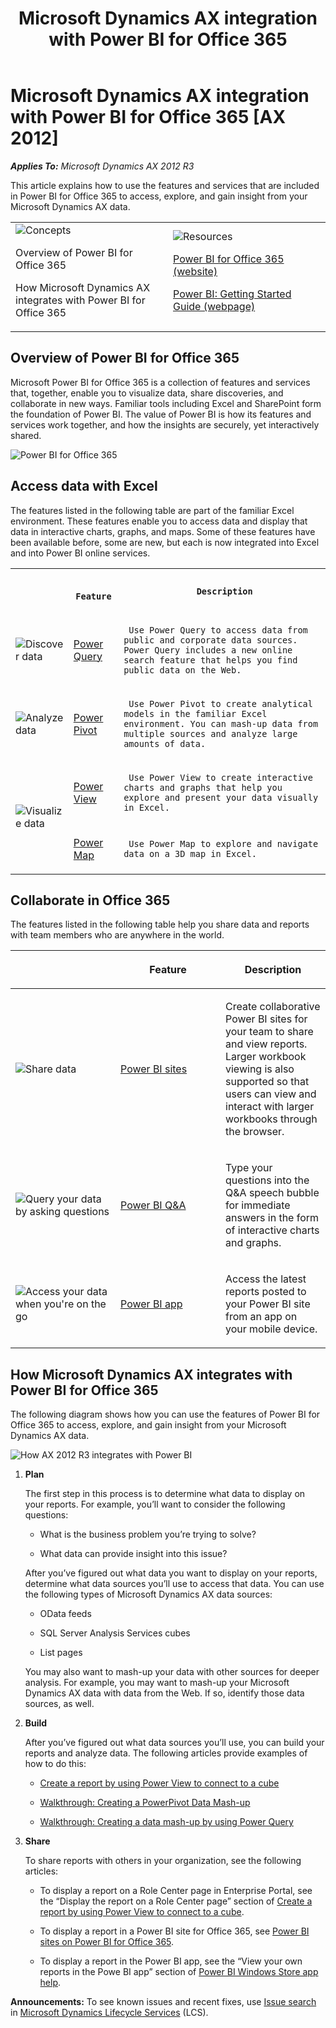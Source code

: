 ﻿---
title: Microsoft Dynamics AX integration with Power BI for Office 365
TOCTitle: Microsoft Dynamics AX integration with Power BI for Office 365
ms:assetid: c1efcf85-e9a3-4d2d-8d24-9709e58b3fc7
ms:mtpsurl: https://technet.microsoft.com/en-us/library/Dn768397(v=AX.60)
ms:contentKeyID: 62500050
ms.date: 06/11/2014
mtps_version: v=AX.60
---

# Microsoft Dynamics AX integration with Power BI for Office 365 [AX 2012]


_**Applies To:** Microsoft Dynamics AX 2012 R3_

This article explains how to use the features and services that are included in Power BI for Office 365 to access, explore, and gain insight from your Microsoft Dynamics AX data.

<table>
<colgroup>
<col style="width: 50%" />
<col style="width: 50%" />
</colgroup>
<tbody>
<tr class="odd">
<td><img src="images/Hh404117.TopicIcons_Conceptual(AX.60).png" title="Concepts" alt="Concepts" />
<p>Overview of Power BI for Office 365</p>
<p>How Microsoft Dynamics AX integrates with Power BI for Office 365</p></td>
<td><img src="images/Dn507140.TopicIcons_Resources(AX.60).png" title="Resources" alt="Resources" />
<p><a href="http://www.microsoft.com/en-us/powerbi/default.aspx#fbid=skw-o4z9lps">Power BI for Office 365 (website)</a></p>
<p><a href="http://office.microsoft.com/en-us/office365-sharepoint-online-enterprise-help/power-bi-getting-started-guide-ha104103589.aspx">Power BI: Getting Started Guide (webpage)</a></p></td>
</tr>
</tbody>
</table>


## Overview of Power BI for Office 365

Microsoft Power BI for Office 365 is a collection of features and services that, together, enable you to visualize data, share discoveries, and collaborate in new ways. Familiar tools including Excel and SharePoint form the foundation of Power BI. The value of Power BI is how its features and services work together, and how the insights are securely, yet interactively shared.

![Power BI for Office 365](images/Dn768397.BI_PowerBI_Concept(AX.60).png "Power BI for Office 365")

## Access data with Excel

The features listed in the following table are part of the familiar Excel environment. These features enable you to access data and display that data in interactive charts, graphs, and maps. Some of these features have been available before, some are new, but each is now integrated into Excel and into Power BI online services.

<table xmlns="http://www.w3.org/1999/xhtml">
  <tr>
    <th> <p></p> </th>
    <th> <p>
   
	 Feature
  </p> </th>
    <th> <p>
   
	 Description
  </p> </th>
  </tr>
  <tr>
    <td>
      <img runat="server" AltText="Discover data" src="https://technet.microsoft.com/en-us/Dn768397.BI_PowerBI_Discover(AX.60).png" title="Discover data" alt="Discover data" />
    </td>
    <td> <p> <a href="http://www.microsoft.com/en-us/powerbi/home/discover.aspx#fbid=skw-o4z9lps" runat="server">Power Query</a> </p> </td>
    <td> <p>
   
	 Use Power Query to access data from public and corporate data sources. Power Query includes a new online search feature that helps you find public data on the Web.
  </p> </td>
  </tr>
  <tr>
    <td>
      <img runat="server" AltText="Analyze data" src="https://technet.microsoft.com/en-us/Dn768397.BI_PowerBI_(AX.60).png" title="Analyze data" alt="Analyze data" />
    </td>
    <td> <p> <a href="http://www.microsoft.com/en-us/powerbi/home/analyze.aspx#fbid=skw-o4z9lps" runat="server">Power Pivot</a> </p> </td>
    <td> <p>
   
	 Use Power Pivot to create analytical models in the familiar Excel environment. You can mash-up data from multiple sources and analyze large amounts of data.
  </p> </td>
  </tr>
  <tr>
    <td rowspan="2">
      <img runat="server" AltText="Visualize data" src="https://technet.microsoft.com/en-us/Dn768397.BI_PowerBI_Visualize(AX.60).png" title="Visualize data" alt="Visualize data" />
    </td>
    <td> <p> <a href="http://www.microsoft.com/en-us/powerbi/home/visualize.aspx#fbid=skw-o4z9lps" runat="server">Power View</a> </p> </td>
    <td> <p>
   
	 Use Power View to create interactive charts and graphs that help you explore and present your data visually in Excel.
  </p> </td>
  </tr>
  <tr>
    <td> <p> <a href="http://www.microsoft.com/en-us/powerbi/home/visualize.aspx#fbid=skw-o4z9lps" runat="server">Power Map</a> </p> </td>
    <td> <p>
   
	 Use Power Map to explore and navigate data on a 3D map in Excel.
  </p> </td>
  </tr>
</table>


## Collaborate in Office 365

The features listed in the following table help you share data and reports with team members who are anywhere in the world.

<table>
<colgroup>
<col style="width: 33%" />
<col style="width: 33%" />
<col style="width: 33%" />
</colgroup>
<thead>
<tr class="header">
<th><p></p></th>
<th><p>Feature</p></th>
<th><p>Description</p></th>
</tr>
</thead>
<tbody>
<tr class="odd">
<td><img src="images/Dn768397.BI_PowerBI_Share(AX.60).png" title="Share data" alt="Share data" /></td>
<td><p><a href="http://www.microsoft.com/en-us/powerbi/home/share-collaborate.aspx#fbid=skw-o4z9lps">Power BI sites</a></p></td>
<td><p>Create collaborative Power BI sites for your team to share and view reports. Larger workbook viewing is also supported so that users can view and interact with larger workbooks through the browser.</p></td>
</tr>
<tr class="even">
<td><img src="images/Dn768397.BI_PowerBI_Ask(AX.60).png" title="Query your data by asking questions" alt="Query your data by asking questions" /></td>
<td><p><a href="http://www.microsoft.com/en-us/powerbi/home/ask-questions.aspx#fbid=skw-o4z9lps">Power BI Q&amp;A</a></p></td>
<td><p>Type your questions into the Q&amp;A speech bubble for immediate answers in the form of interactive charts and graphs.</p></td>
</tr>
<tr class="odd">
<td><img src="images/Dn768397.BI_PowerBI_GoMobile(AX.60).png" title="Access your data when you&#39;re on the go" alt="Access your data when you&#39;re on the go" /></td>
<td><p><a href="http://www.microsoft.com/en-us/powerbi/home/access.aspx#fbid=skw-o4z9lps">Power BI app</a></p></td>
<td><p>Access the latest reports posted to your Power BI site from an app on your mobile device.</p></td>
</tr>
</tbody>
</table>


## How Microsoft Dynamics AX integrates with Power BI for Office 365

The following diagram shows how you can use the features of Power BI for Office 365 to access, explore, and gain insight from your Microsoft Dynamics AX data.

![How AX 2012 R3 integrates with Power BI](images/Dn768397.BI_PowerBI_Integration(AX.60).png "How AX 2012 R3 integrates with Power BI")

1.  **Plan**
    
    The first step in this process is to determine what data to display on your reports. For example, you’ll want to consider the following questions:
    
      - What is the business problem you’re trying to solve?
    
      - What data can provide insight into this issue?
    
    After you’ve figured out what data you want to display on your reports, determine what data sources you’ll use to access that data. You can use the following types of Microsoft Dynamics AX data sources:
    
      - OData feeds
    
      - SQL Server Analysis Services cubes
    
      - List pages
    
    You may also want to mash-up your data with other sources for deeper analysis. For example, you may want to mash-up your Microsoft Dynamics AX data with data from the Web. If so, identify those data sources, as well.

2.  **Build**
    
    After you’ve figured out what data sources you’ll use, you can build your reports and analyze data. The following articles provide examples of how to do this:
    
      - [Create a report by using Power View to connect to a cube](create-a-report-by-using-power-view-to-connect-to-a-cube.md)
    
      - [Walkthrough: Creating a PowerPivot Data Mash-up](walkthrough-creating-a-powerpivot-data-mash-up.md)
    
      - [Walkthrough: Creating a data mash-up by using Power Query](walkthrough-creating-a-data-mash-up-by-using-power-query.md)

3.  **Share**
    
    To share reports with others in your organization, see the following articles:
    
      - To display a report on a Role Center page in Enterprise Portal, see the “Display the report on a Role Center page” section of [Create a report by using Power View to connect to a cube](create-a-report-by-using-power-view-to-connect-to-a-cube.md).
    
      - To display a report in a Power BI site for Office 365, see [Power BI sites on Power BI for Office 365](http://office.microsoft.com/en-ca/office365-sharepoint-online-enterprise-help/power-bi-sites-on-power-bi-for-office-365-ha104097290.aspx?ctt=5%26origin=ha104102902).
    
      - To display a report in the Power BI app, see the “View your own reports in the Powe BI app” section of [Power BI Windows Store app help](http://office.microsoft.com/en-ca/office365-sharepoint-online-enterprise-help/power-bi-windows-store-app-help-ha104010871.aspx?ctt=5%26origin=ha104095851).

  
**Announcements:** To see known issues and recent fixes, use [Issue search](http://go.microsoft.com/fwlink/?linkid=389258) in [Microsoft Dynamics Lifecycle Services](http://go.microsoft.com/fwlink/?linkid=306505) (LCS).

